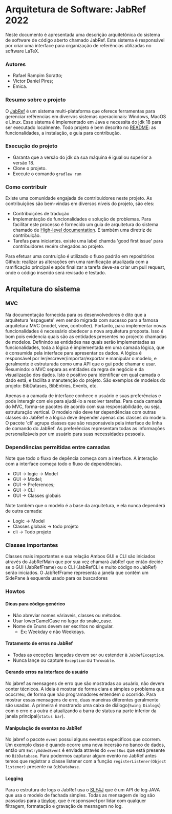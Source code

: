 # Arquitetura de Software: JabRef 2022

Neste documento é apresentada uma descrição arquitetônica do sistema de software de código aberto chamado JabRef. Este sistema é responsável por criar uma interface para organização de referências utilizadas no software LaTeX.

### Autores 

- Rafael Rampim Soratto;
- Victor Daniel Pires; 
- Emica.

### Resumo sobre o projeto

O [JabRef](https://github.com/JabRef/jabref) é um sistema multi-plataforma que oferece ferramentas para gerenciar refêrencias em divervos sistemas operacionais: Windows, MacOS e Linux. Esse sistema é implementado em Java e necessita do jdk 18 para ser executado localmente. Todo projeto é bem descrito no [README](https://github.com/JabRef/jabref/blob/main/README.md): as funcionalidades, a instalação, e guia para contribução. 

### Execução do projeto

- Garanta que a versão do jdk da sua máquina é igual ou superior a versão 18.
- Clone o projeto.
- Execute o comando `gradlew run`

### Como contribuir

Existe uma comunidade engajada de contribuidores neste projeto. As contribuições são bem-vindas em diversos níveis do projeto, são eles:

- Contribuições de tradução
- Implementação de funcionalidades e solução de problemas. Para facilitar este processo é fornecido um guia de arquitetura do sistema chamado de [High-level documentation](https://devdocs.jabref.org/getting-into-the-code/high-level-documentation). E também uma diretriz de contribuição.
- Tarefas para iniciantes. existe uma label chamda 'good first issue' para contribuidores recém chegados ao projeto.

Para efetuar uma contruição é utilizado o fluxo padrão em repositórios Github: realizar as alterações em uma ramificação atualizada com a ramificação principal e após finalizar a tarefa deve-se criar um pull request, onde o código inserido será revisado e testado.

## Arquitetura do sistema

### MVC

Na documentação fornecida para os desenvolvedores é dito que a arquitetura 'espaguete' vem sendo migrada com sucesso para a famosa arquitetura MVC (model, view, controller). Portanto, para implementar novas funcionalidades é necessário obedecer a nova arquitetura proposta. Isso é bom pois evidencia quais são as entidades presentes no projecto chamadas de modelos. Definindo as entidades nas quais serão implementadas as funcionalidades, toda a lógica é implementada em uma camada lógica, que é consumida pela interface para apresentar os dados.
A lógica é responsável por ler/escrever/importar/exportar e manipular o modelo, e geralmente é estruturada como uma API que o gui pode chamar e usar. Resumindo: o MVC separa as entidades da regra de negócio e da visualização dos dados. Isto é positivo para identificar em qual camada o dado está, e facilita a manutenção do projeto. São exemplos de modelos do projeto: BibDatases, BibEntries, Events, etc.

Apenas o a camada de interface conhece o usuário e suas preferências e pode interagir com ele para ajudá-lo a resolver tarefas. Para cada camada do MVC, forma-se pacotes de acordo com sua responsabilidade, ou seja, estruturação vertical. O modelo não deve ter dependências com outras classes do JabRef e a lógica deve depender apenas das classes do modelo. O pacote 'cli' agrupa classes que são responsáveis pela interface de linha de comando do JabRef. As preferências representam todas as informações personalizáveis por um usuário para suas necessidades pessoais.

### Dependências permitidas entre camadas

Note que todo o fluxo de depência começa com a interface. A interação com a interface começa todo o fluxo de dependências.

- GUI -> logic -> Model
- GUI -> Model;
- GUI -> Preferences;
- GUI -> CLI
- GUI -> Classes globais

Note também que o modelo é a base da arquitetura, e ela nunca dependerá de outra camada:

- Logic -> Model
- Classes globais -> todo projeto
- cli -> Todo projeto

### Classes importantes

Classes mais importantes e sua relação Ambos GUI e CLI são iniciados através do JabRefMain que por sua vez chamará JabRef que então decide se o GUI (JabRefFrame) ou o CLI (JabRefCLI e muito código no JabRef) serão iniciados. O JabRefFrame representa a janela que contém um SidePane à esquerda usado para os buscadores

### Howtos

#### Dicas para código genérico
- Não abreviar nomes váriaveis, classes ou métodos.
- Usar lowerCamelCase no lugar do snake_case.
- Nome de Enuns devem ser escritos no singular. 
  - Ex: Weekday e não Weekdays.

#### Tratamento de erros no JabRef 
- Todas as exceções lançadas devem ser ou estender à `JabRefException`.
- Nunca lançe ou capture `Exception` ou `Throwable`.

#### Gerando erros na interface do usuário
No jabref as mensagens de erro que são mostradas ao usuário, não devem conter técnicos. A ideia é mostrar de forma clara e simples o problema que ococrreu, de forma que não programadores entendem o ocorrido. Para mostrar essas mensagens de erro, duas maneiras diferentes geralmente são usadas. A primeira é mostrando uma caixa de diálogo(`Swing Dialogs`) com o erro e a outra é atualizando a barra de status na parte inferior da janela principal(`status bar`).

#### Manipulação de eventos no JabRef
No jabref o pacote `event` possui alguns eventos especificos que ocorrem. Um exemplo disso é quando ocorre uma nova incersão no banco de dados, então um `EntryAddedEvent` é enviada através do `eventBus` que está presente no `BibDatabase`. Para podermos capturar algum evento no JabRef antes temos que registrar a classe listener com a função `registerListener(Object listener)` presente na `BibDatabase`.

#### Logging
Para o estrutura de logs o JabRef usa o [SLF4J](https://www.slf4j.org/) que é um API de log JAVA que usa o modelo de fachada simples. Todas as mensagem de log são passadas para a [tinylog](https://tinylog.org/v2/), que é responsavel por lidar com qualquer filtragem, formatação e gravação de mesnagem no log. 
